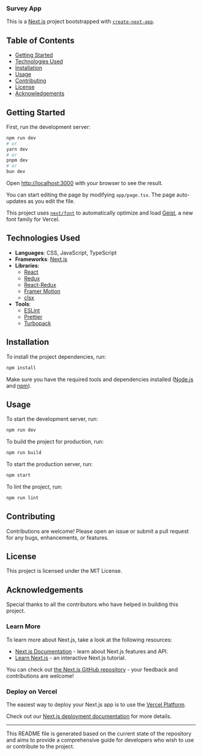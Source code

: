 ### Survey App

This is a [Next.js](https://nextjs.org) project bootstrapped with [`create-next-app`](https://nextjs.org/docs/app/api-reference/cli/create-next-app).

## Table of Contents
- [Getting Started](#getting-started)
- [Technologies Used](#technologies-used)
- [Installation](#installation)
- [Usage](#usage)
- [Contributing](#contributing)
- [License](#license)
- [Acknowledgements](#acknowledgements)

## Getting Started

First, run the development server:

```bash
npm run dev
# or
yarn dev
# or
pnpm dev
# or
bun dev
```

Open [http://localhost:3000](http://localhost:3000) with your browser to see the result.

You can start editing the page by modifying `app/page.tsx`. The page auto-updates as you edit the file.

This project uses [`next/font`](https://nextjs.org/docs/app/building-your-application/optimizing/fonts) to automatically optimize and load [Geist](https://vercel.com/font), a new font family for Vercel.

## Technologies Used

- **Languages**: CSS, JavaScript, TypeScript
- **Frameworks**: [Next.js](https://nextjs.org)
- **Libraries**:
  - [React](https://reactjs.org)
  - [Redux](https://redux.js.org)
  - [React-Redux](https://react-redux.js.org)
  - [Framer Motion](https://www.framer.com/motion/)
  - [clsx](https://github.com/lukeed/clsx)
- **Tools**:
  - [ESLint](https://eslint.org)
  - [Prettier](https://prettier.io)
  - [Turbopack](https://turbopack.dev)

## Installation

To install the project dependencies, run:

```bash
npm install
```

Make sure you have the required tools and dependencies installed ([Node.js](https://nodejs.org/en/) and [npm](https://www.npmjs.com/)).

## Usage

To start the development server, run:

```bash
npm run dev
```

To build the project for production, run:

```bash
npm run build
```

To start the production server, run:

```bash
npm start
```

To lint the project, run:

```bash
npm run lint
```

## Contributing

Contributions are welcome! Please open an issue or submit a pull request for any bugs, enhancements, or features.

## License

This project is licensed under the MIT License.

## Acknowledgements

Special thanks to all the contributors who have helped in building this project.

### Learn More

To learn more about Next.js, take a look at the following resources:

- [Next.js Documentation](https://nextjs.org/docs) - learn about Next.js features and API.
- [Learn Next.js](https://nextjs.org/learn) - an interactive Next.js tutorial.

You can check out [the Next.js GitHub repository](https://github.com/vercel/next.js) - your feedback and contributions are welcome!

### Deploy on Vercel

The easiest way to deploy your Next.js app is to use the [Vercel Platform](https://vercel.com/new?utm_medium=default-template&filter=next.js&utm_source=create-next-app&utm_campaign=create-next-app).

Check out our [Next.js deployment documentation](https://nextjs.org/docs/app/building-your-application/deploying) for more details.

---

This README file is generated based on the current state of the repository and aims to provide a comprehensive guide for developers who wish to use or contribute to the project.
